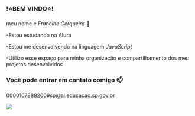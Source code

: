 ### !⭐BEM VINDO⭐!

meu nome é *Francine Cerqueira* 🤩

-Estou estudando na Alura

-Estou me desenvolvendo na linguagem *JavaScript*

-Utilizo esse espaço para minha organização e compartilhamento dos meu projetos desenvolvidos

### Você pode entrar em contato comigo 📫

00001078882009sp@al.educacao.sp.gov.br

![](https://media1.tenor.com/m/kTCpOtE7zBoAAAAd/cat-blinking.gif)
